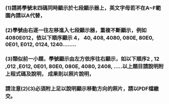 ### (1)請將學號末四碼同時顯示於七段顯示器上，英文字母若不在A~F範園內請以A代替，
### (2)學號由右逐一往左移進入七段顯示器，重複不斷顯示，例如4080E012，依以下順序顯示 4， 40, 408, 4080, 080E, 80E0, 0E01, E012, 0124, 1240........
### (3)類似前一小題，學號顯示由左方依序往右顯示，如以下順序2 , 12 ,012 ,E012, 0E01, 80E0, 080E, 4080, 2408, .....以上題目請說明附上程式碼及說明， 成果則以照片說明，

### 請注意(2)(3)必須附上足以說明顯示移動方向的照片，請以PDF檔繳交。
